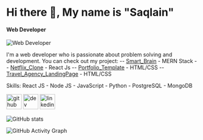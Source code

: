 # Hi there 👋, My name is **"Saqlain"**
#### Web Developer
![Web Developer](https://media-exp1.licdn.com/dms/image/C4D16AQGRO-4h75_lAw/profile-displaybackgroundimage-shrink_200_800/0/1610177433059?e=1626307200&v=beta&t=0UcyQiGIOX117qrlq76v_IXyaAx8TO082xUCJoRsAWc)

I'm a web developer who is passionate about problem solving and development. You can check out my project:
-- [Smart_Brain](https://smart-brain-1992.herokuapp.com/) - MERN Stack
-- [Netflix_Clone](https://netflix-clone681.netlify.app/) - React Js
-- [Portfolio_Template](https://saqlainrasheed.github.io) - HTML/CSS
-- [Travel_Agency_LandingPage](https://objective-jackson-035def.netlify.app) - HTML/CSS 

Skills:  React JS - Node JS - JavaScript - Python - PostgreSQL - MongoDB



[<img src='https://cdn.jsdelivr.net/npm/simple-icons@3.0.1/icons/github.svg' alt='github' height='40'>](https://github.com/saqlainrasheed)  [<img src='https://cdn.jsdelivr.net/npm/simple-icons@3.0.1/icons/hashnode.svg' alt='dev' height='40'>](@Saqlain)  [<img src='https://cdn.jsdelivr.net/npm/simple-icons@3.0.1/icons/linkedin.svg' alt='linkedin' height='40'>](https://www.linkedin.com/in/saqlain-r/)  

![GitHub stats](https://github-readme-stats.vercel.app/api?username=saqlainrasheed&show_icons=true&count_private=true)  

![GitHub Activity Graph](https://activity-graph.herokuapp.com/graph?username=saqlainrasheed)  
